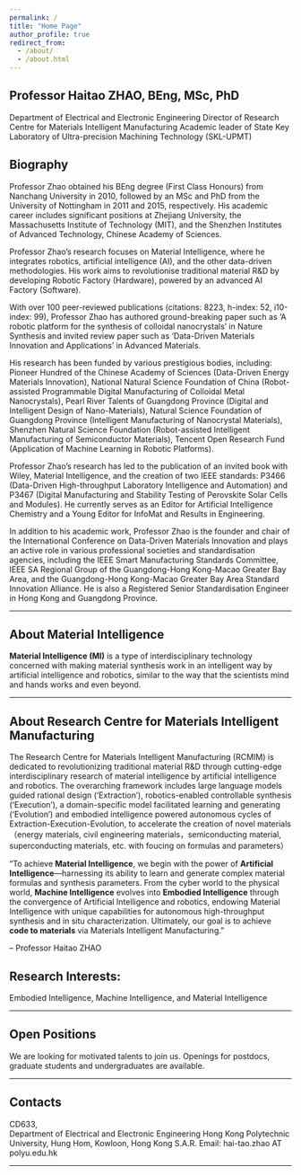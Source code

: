 ```yaml
---
permalink: /
title: "Home Page"
author_profile: true
redirect_from: 
  - /about/
  - /about.html
---
```

## Professor Haitao ZHAO, BEng, MSc, PhD
Department of Electrical and Electronic Engineering
Director of Research Centre for Materials Intelligent Manufacturing
Academic leader of State Key Laboratory of Ultra-precision Machining Technology (SKL-UPMT) 

## Biography

Professor Zhao obtained his BEng degree (First Class Honours) from Nanchang University in 2010, followed by an MSc and PhD from the University of Nottingham in 2011 and 2015, respectively. His academic career includes significant positions at Zhejiang University, the Massachusetts Institute of Technology (MIT), and the Shenzhen Institutes of Advanced Technology, Chinese Academy of Sciences.

Professor Zhao’s research focuses on Material Intelligence, where he integrates robotics, artificial intelligence (AI), and the other data-driven methodologies. His work aims to revolutionise traditional material R&D by developing Robotic Factory (Hardware), powered by an advanced AI Factory (Software). 

With over 100 peer-reviewed publications (citations: 8223, h-index: 52, i10-index: 99), Professor Zhao has authored ground-breaking paper such as ‘A robotic platform for the synthesis of colloidal nanocrystals’ in Nature Synthesis and invited review paper such as ‘Data-Driven Materials Innovation and Applications’ in Advanced Materials. 

His research has been funded by various prestigious bodies, including: Pioneer Hundred of the Chinese Academy of Sciences (Data-Driven Energy Materials Innovation), National Natural Science Foundation of China (Robot-assisted Programmable Digital Manufacturing of Colloidal Metal Nanocrystals), Pearl River Talents of Guangdong Province (Digital and Intelligent Design of Nano-Materials), Natural Science Foundation of Guangdong Province (Intelligent Manufacturing of Nanocrystal Materials), Shenzhen Natural Science Foundation (Robot-assisted Intelligent Manufacturing of Semiconductor Materials), Tencent Open Research Fund (Application of Machine Learning in Robotic Platforms).

Professor Zhao’s research has led to the publication of an invited book with Wiley, Material Intelligence, and the creation of two IEEE standards: P3466 (Data-Driven High-throughput Laboratory Intelligence and Automation) and P3467 (Digital Manufacturing and Stability Testing of Perovskite Solar Cells and Modules). He currently serves as an Editor for Artificial Intelligence Chemistry and a Young Editor for InfoMat and Results in Engineering.

In addition to his academic work, Professor Zhao is the founder and chair of the International Conference on Data-Driven Materials Innovation and plays an active role in various professional societies and standardisation agencies, including the IEEE Smart Manufacturing Standards Committee, IEEE SA Regional Group of the Guangdong-Hong Kong-Macao Greater Bay Area, and the Guangdong-Hong Kong-Macao Greater Bay Area Standard Innovation Alliance. He is also a Registered Senior Standardisation Engineer in Hong Kong and Guangdong Province.

---

## About Material Intelligence

**Material Intelligence (MI)** is a type of interdisciplinary technology concerned with making material synthesis work in an intelligent way by artificial intelligence and robotics, similar to the way that the scientists mind and hands works and even beyond. 

---


## About Research Centre for Materials Intelligent Manufacturing

The Research Centre for Materials Intelligent Manufacturing (RCMIM) is dedicated to revolutionizing traditional material R&D through cutting-edge interdisciplinary research of material intelligence by artificial intelligence and robotics. The overarching framework includes large language models guided rational design (‘Extraction’), robotics-enabled controllable synthesis (‘Execution’), a domain-specific model facilitated learning and generating (‘Evolution’) and embodied intelligence powered autonomous cycles of Extraction-Execution-Evolution, to accelerate the creation of novel materials （energy materials, civil engineering materials，semiconducting material, superconducting materials, etc. with foucing on formulas and parameters）

“To achieve **Material Intelligence**, we begin with the power of **Artificial Intelligence**—harnessing its ability to learn and generate complex material formulas and synthesis parameters. From the cyber world to the physical world, **Machine Intelligence** evolves into **Embodied Intelligence** through the convergence of Artificial Intelligence and robotics, endowing Material Intelligence with unique capabilities for autonomous high-throughput synthesis and in situ characterization. Ultimately, our goal is to achieve **code to materials** via Materials Intelligent Manufacturing.”

– Professor Haitao ZHAO

## Research Interests:
Embodied Intelligence, Machine Intelligence, and Material Intelligence 

---

## Open Positions

We are looking for motivated talents to join us. Openings for postdocs, graduate students and undergraduates are available. 

---

## Contacts
CD633,  
Department of Electrical and Electronic Engineering
Hong Kong Polytechnic University, Hung Hom, Kowloon, Hong Kong S.A.R.
Email: hai-tao.zhao AT polyu.edu.hk

---
